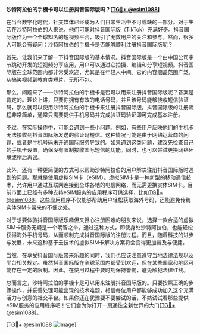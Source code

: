**沙特阿拉伯的手機卡可以注册抖音国际版吗？[[TG💪+ @esim1088](https://t.me/s/esim1088)]**

在当今数字化时代，社交媒体已经成为人们日常生活中不可或缺的一部分。对于生活在沙特阿拉伯的人来说，他们可能对抖音国际版（TikTok）充满好奇。抖音国际版作为一个全球知名的短视频平台，吸引了无数用户的关注和参与。然而，很多人可能会有疑问：沙特阿拉伯的手機卡是否能够顺利注册抖音国际版呢？

首先，让我们来了解一下抖音国际版的基本情况。抖音国际版是一个由中国公司字节跳动开发的短视频分享应用，用户可以通过它拍摄、编辑和分享短视频。抖音国际版在全球范围内都非常受欢迎，尤其是在年轻人中间。它的内容涵盖范围广泛，从搞笑视频到教育类短片，无所不包。

那么，问题来了——沙特阿拉伯的手機卡是否可以用来注册抖音国际版呢？答案是肯定的。理论上讲，只要你拥有有效的电话号码，并且该号码能够接收短信验证码，那么就可以使用沙特阿拉伯的手機卡来注册抖音国际版。抖音国际版的注册流程非常简单，通常只需要提供手机号码并完成验证码验证即可完成基本注册。

不过，在实际操作中，可能会遇到一些小问题。例如，有些用户反映他们的手机卡无法接收到抖音国际版发送的验证码短信。这种情况可能是由于网络运营商的问题，或者是手机号码未开通国际服务导致的。如果遇到这类问题，建议先检查自己的手机卡设置，确保没有限制接收国际短信的功能。同时，也可以尝试更换网络环境或稍后再试。

此外，还有一种更简便的方式可以帮助沙特阿拉伯的用户解决注册抖音国际版时遇到的问题。那就是使用虚拟SIM卡（eSIM）。虚拟SIM卡是一种新型的移动通信技术，允许用户通过互联网连接到全球各地的电信网络，而无需更换实体SIM卡。目前市面上已经有多种支持eSIM服务的应用程序可供选择，比如[TG💪+ @esim1088](https://t.me/s/esim1088)。这些应用程序不仅能够帮助用户轻松获取海外号码，还能避免传统实体SIM卡带来的不便之处。

对于想要体验抖音国际版乐趣但又担心注册困难的朋友来说，选择一款合适的虚拟SIM卡服务无疑是一个明智之举。通过这种方式，即使身处沙特阿拉伯，也能轻松获得海外手机号码，从而顺利完成抖音国际版的注册过程。而且，随着科技的进步与发展，未来这种基于云技术的虚拟SIM卡解决方案将会变得更加普及与便捷。

当然，在享受抖音国际版带来乐趣的同时，我们也应该注意遵守当地法律法规以及平台相关规定。虽然抖音国际版在全球范围内都受到欢迎，但在某些国家和地区可能存在一定的限制。因此，在使用过程中要时刻保持警惕，避免触犯法律红线。

总而言之，沙特阿拉伯的手機卡是可以用来注册抖音国际版的。只要按照正确的步骤操作，并妥善处理可能出现的技术难题，相信每位用户都能够成功加入这个充满活力与创意的社交平台。如果你还在犹豫要不要尝试的话，不妨试试看那些提供eSIM服务的应用程序吧！它们会为你打开一扇通往全新世界的大门[[TG💪+ @esim1088](https://t.me/s/esim1088)]。

[[TG💪+ @esim1088](https://t.me/s/esim1088) ![Image](https://i.postimg.cc/4NQfJmqS/Snipaste-2025-05-13-00-14-12.png)]